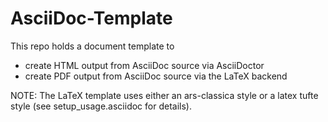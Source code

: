 AsciiDoc-Template
=================

This repo holds a document template to 

* create HTML output from AsciiDoc source via AsciiDoctor
* create PDF output from AsciiDoc source via the LaTeX backend

NOTE: The LaTeX template uses either an ars-classica style or a latex tufte style (see setup_usage.asciidoc for details). 
